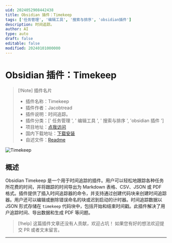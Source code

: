 ```yaml
---
uid: 2024052908442438
title: Obsidian 插件：Timekeep
tags: ['任务管理', '编辑工具', '搜索与排序', 'obsidian插件']
description: 时间追踪。
author: AI
type: auto
draft: false
editable: false
modified: 20240101000000
---
```


# Obsidian 插件：Timekeep

> [!Note] 插件名片
> - 插件名称：Timekeep
> - 插件作者：Jacobtread
> - 插件说明：时间追踪。
> - 插件分类：[' 任务管理 ', ' 编辑工具 ', ' 搜索与排序 ', 'obsidian 插件 ']
> - 项目地址：[点我访问](https://github.com/jacobtread/obsidian-timekeep)
> - 国内下载地址：[下载安装](https://pkmer.cn/products/plugin/pluginMarket/?timekeep)
> - 自述文件：[Readme](https://ghproxy.net/https://raw.githubusercontent.com/jacobtread/obsidian-timekeep/main/README.md)

![Timekeep](https://cdn.pkmer.cn/covers/timekeep.png!pkmer)

## 概述

Obsidian Timekeep 是一个用于时间追踪的插件。用户可以轻松地跟踪各种任务所花费的时间，并将跟踪的时间导出为 Markdown 表格、CSV、JSON 或 PDF 格式。插件提供了插入时间追踪器的命令，并支持通过创建代码块来创建时间追踪器。用户还可以编辑或删除错误命名的块或迟到启动的计时器。时间追踪数据以 JSON 形式存储在 `timekeep` 代码块中，包括开始和结束时间戳。此插件解决了用户追踪时间、导出数据和生成 PDF 等问题。

> [!help]
> 这篇插件文章还没有人贡献，欢迎占坑！
> 如果您有好的想法欢迎提交 PR 或者文末留言。

---



